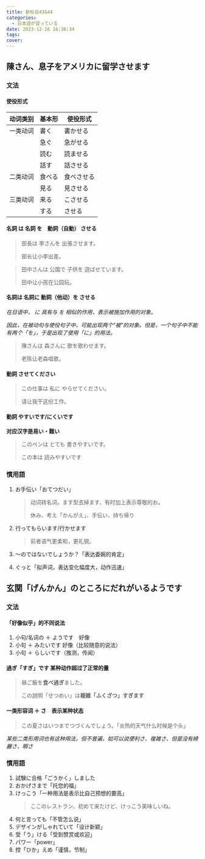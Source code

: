 ```yaml
---
title: 新标日43&44
categories:
  - 日本語が習っている
date: 2023-12-16 16:36:34
tags:
cover:
---
```


## 陳さん、息子をアメリカに留学させます

### 文法

#### 使役形式

| 动词类别 | 基本形 | 使役形式   |
| -------- | ------ | ---------- |
| 一类动词 | 書く   | 書かせる   |
|          | 急ぐ   | 急がせる   |
|          | 読む   | 読ませる   |
|          | 話す   | 話させる   |
| 二类动词 | 食べる | 食べさせる |
|          | 見る   | 見させる   |
| 三类动词 | 来る   | こさせる   |
|          | する   | させる     |

#### 名詞 は 名詞 を　動詞（自動） させる

> 部長は 李さんを 出張させます。
>
> 部长让小李出差。

> 田中さんは 公園で 子供を 遊ばせています。
>
> 田中让小孩在公园玩。

#### 名詞は 名詞に 動詞（他动）を させる

_在日语中， に 具有与 を 相似的作用，表示被施加作用的对象。_

_因此，在被动句与使役句子中，可能出现两个"被"的对象。但是，一个句子中不能有两个「を」，于是出现了使用「に」的用法。_

> 陳さんは 森さんに 歌を歌わせます。
>
> 老陈让老森唱歌。

#### 動詞 させてください

> この仕事は 私に やらせてください。
>
> 请让我干这份工作。

#### 動詞 やすいです/にくいです

**对应汉字是易い・難い**

> このペンは とても 書きやすいです。
>
> この本は 読みやすいです

### 慣用語

1. お手伝い「おてつだい」

   > 动词转名词，ます型去掉ます、有时加上表示尊敬的お。
   >
   > 休み、考え「かんがえ」、手伝い、持ち帰り

2. 行ってもらいます/行かせます

   > 前者语气更柔和，更礼貌。

3. ～のではないでしょうか？「表达委婉的肯定」

4. ぐっと「拟声词，表达变化幅度大，动作迅速」

## 玄関「げんかん」のところにだれがいるようです

### 文法

#### 「好像似乎」的不同说法

1. 小句/名词の ＋ ようです　好像
2. 小句 ＋ みたいです 好像（比较随意的说法）
3. 小句 ＋ らしいです（推测，传闻）

#### 過ぎ「すぎ」です 某种动作超过了正常的量

> 昼ご飯を**食べ過ぎ**ました。
>
> この説明「せつめい」は**複雑「ふくざつ」すぎます**

#### 一类形容词 ＋ さ　表示某种状态

> この夏さはいつまでつづくんでしょう。「炎热的天气什么时候是个头」

_某些二类形用词也有这种用法，但不普遍，如可以说便利さ、複雑さ、但是没有綺麗さ、暇さ_

### 慣用語

1. 試験に合格「ごうかく」しました
2. おかげさまで「托您的福」
3. けっこう「一种用法是表示比自己预想的要高」
   > ここのレストラン、初めて来たけど、けっこう美味しいね。
4. 何と言っても「不管怎么说」
5. デザインがしゃれていて「设计新颖」
6. 受「う」ける「受到赞赏或欢迎」
7. パワー「power」
8. 控「ひか」えめ「谨慎，节制」
